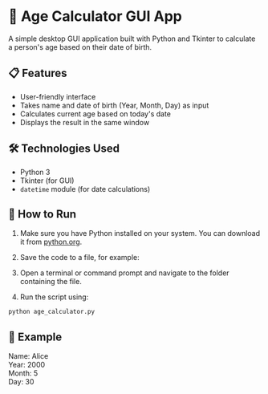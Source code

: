 # 🧮 Age Calculator GUI App

A simple desktop GUI application built with Python and Tkinter to calculate a person's age based on their date of birth.

## 📋 Features

- User-friendly interface
- Takes name and date of birth (Year, Month, Day) as input
- Calculates current age based on today's date
- Displays the result in the same window

## 🛠️ Technologies Used

- Python 3
- Tkinter (for GUI)
- `datetime` module (for date calculations)

## 🚀 How to Run

1. Make sure you have Python installed on your system. You can download it from [python.org](https://www.python.org/).

2. Save the code to a file, for example:


3. Open a terminal or command prompt and navigate to the folder containing the file.

4. Run the script using:

```bash
python age_calculator.py
```

## 📌 Example
Name: Alice  
Year: 2000  
Month: 5  
Day: 30  
